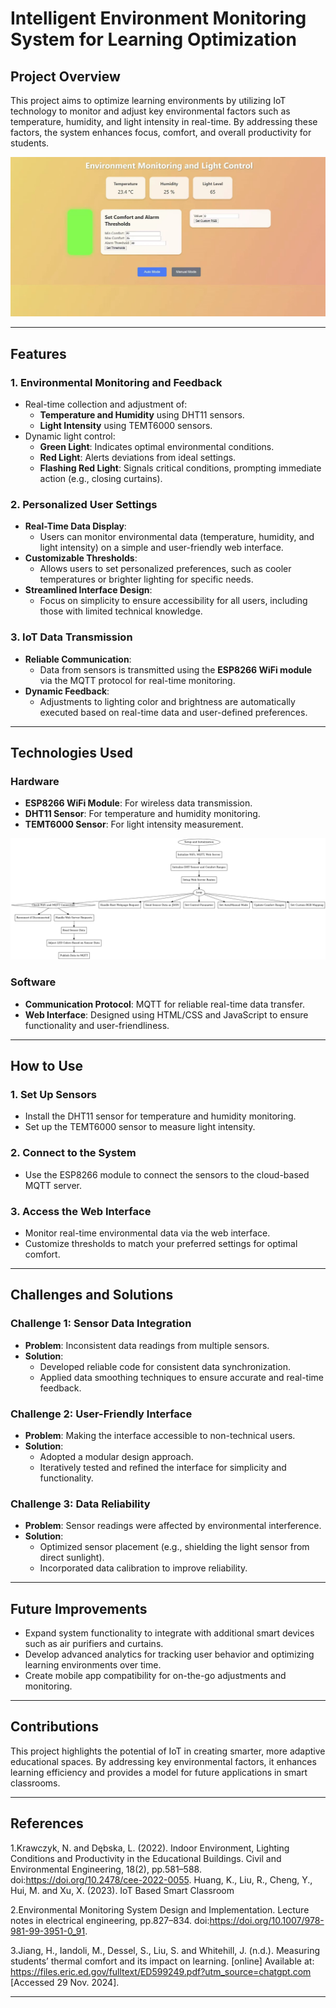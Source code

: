 # Intelligent Environment Monitoring System for Learning Optimization

## Project Overview
This project aims to optimize learning environments by utilizing IoT technology to monitor and adjust key environmental factors such as temperature, humidity, and light intensity in real-time. By addressing these factors, the system enhances focus, comfort, and overall productivity for students.

![System Architecture](images/8aa724528b2bc763224ae47261168fa.jpg)


---

## Features
### **1. Environmental Monitoring and Feedback**
- Real-time collection and adjustment of:
  - **Temperature and Humidity** using DHT11 sensors.
  - **Light Intensity** using TEMT6000 sensors.
- Dynamic light control:
  - **Green Light**: Indicates optimal environmental conditions.
  - **Red Light**: Alerts deviations from ideal settings.
  - **Flashing Red Light**: Signals critical conditions, prompting immediate action (e.g., closing curtains).

### **2. Personalized User Settings**
- **Real-Time Data Display**:
  - Users can monitor environmental data (temperature, humidity, and light intensity) on a simple and user-friendly web interface.
- **Customizable Thresholds**:
  - Allows users to set personalized preferences, such as cooler temperatures or brighter lighting for specific needs.
- **Streamlined Interface Design**:
  - Focus on simplicity to ensure accessibility for all users, including those with limited technical knowledge.

### **3. IoT Data Transmission**
- **Reliable Communication**:
  - Data from sensors is transmitted using the **ESP8266 WiFi module** via the MQTT protocol for real-time monitoring.
- **Dynamic Feedback**:
  - Adjustments to lighting color and brightness are automatically executed based on real-time data and user-defined preferences.

---

## Technologies Used
### **Hardware**
- **ESP8266 WiFi Module**: For wireless data transmission.
- **DHT11 Sensor**: For temperature and humidity monitoring.
- **TEMT6000 Sensor**: For light intensity measurement.

![ESP8266 Code Flowchart](https://raw.githubusercontent.com/Dai-Qiqing/CASA0014/main/images/ESP8266_code_flowchart%20(1)(1).png)

### **Software**
- **Communication Protocol**: MQTT for reliable real-time data transfer.
- **Web Interface**: Designed using HTML/CSS and JavaScript to ensure functionality and user-friendliness.

---

## How to Use
### **1. Set Up Sensors**
- Install the DHT11 sensor for temperature and humidity monitoring.
- Set up the TEMT6000 sensor to measure light intensity.

### **2. Connect to the System**
- Use the ESP8266 module to connect the sensors to the cloud-based MQTT server.

### **3. Access the Web Interface**
- Monitor real-time environmental data via the web interface.
- Customize thresholds to match your preferred settings for optimal comfort.

---

## Challenges and Solutions
### **Challenge 1: Sensor Data Integration**
- **Problem**: Inconsistent data readings from multiple sensors.
- **Solution**: 
  - Developed reliable code for consistent data synchronization.
  - Applied data smoothing techniques to ensure accurate and real-time feedback.

### **Challenge 2: User-Friendly Interface**
- **Problem**: Making the interface accessible to non-technical users.
- **Solution**: 
  - Adopted a modular design approach.
  - Iteratively tested and refined the interface for simplicity and functionality.

### **Challenge 3: Data Reliability**
- **Problem**: Sensor readings were affected by environmental interference.
- **Solution**:
  - Optimized sensor placement (e.g., shielding the light sensor from direct sunlight).
  - Incorporated data calibration to improve reliability.

---

## Future Improvements
- Expand system functionality to integrate with additional smart devices such as air purifiers and curtains.
- Develop advanced analytics for tracking user behavior and optimizing learning environments over time.
- Create mobile app compatibility for on-the-go adjustments and monitoring.

---

## Contributions
This project highlights the potential of IoT in creating smarter, more adaptive educational spaces. By addressing key environmental factors, it enhances learning efficiency and provides a model for future applications in smart classrooms.
 
---

## References
1.Krawczyk, N. and Dębska, L. (2022). Indoor Environment, Lighting Conditions and
Productivity in the Educational Buildings. Civil and Environmental Engineering, 18(2), pp.581–588. doi:https://doi.org/10.2478/cee-2022-0055. Huang, K., Liu, R., Cheng, Y., Hui, M. and Xu, X. (2023). IoT Based Smart Classroom

2.Environmental Monitoring System Design and Implementation. Lecture notes in
electrical engineering, pp.827–834. doi:https://doi.org/10.1007/978-981-99-3951-0_91. 

3.Jiang, H., Iandoli, M., Dessel, S., Liu, S. and Whitehill, J. (n.d.). Measuring students’ thermal comfort and its impact on learning. [online] Available at:
https://files.eric.ed.gov/fulltext/ED599249.pdf?utm_source=chatgpt.com [Accessed
29 Nov. 2024].

---


